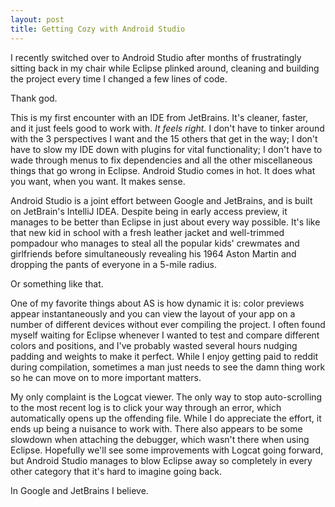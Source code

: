 ```yaml
---
layout: post
title: Getting Cozy with Android Studio
---
```


I recently switched over to Android Studio after months of frustratingly sitting back in my chair while Eclipse plinked around, cleaning and building the project every time I changed a few lines of code.


Thank god.


This is my first encounter with an IDE from JetBrains. It&apos;s cleaner, faster, and it just feels good to work with. <i>It feels right.</i> I don't have to tinker around with the 3 perspectives I want and the 15 others that get in the way; I don't have to slow my IDE down with plugins for vital functionality; I don't have to wade through menus to fix dependencies and all the other miscellaneous things that go wrong in Eclipse. Android Studio comes in hot. It does what you want, when you want. It makes sense.


Android Studio is a joint effort between Google and JetBrains, and is built on JetBrain's IntelliJ IDEA. Despite being in early access preview, it manages to be better than Eclipse in just about every way possible. It's like that new kid in school with a fresh leather jacket and well-trimmed pompadour who manages to steal all the popular kids' crewmates and girlfriends before simultaneously revealing his 1964 Aston Martin and dropping the pants of everyone in a 5-mile radius.


Or something like that.


One of my favorite things about AS is how dynamic it is&colon; color previews appear instantaneously and you can view the layout of your app on a number of different devices without ever compiling the project. I often found myself waiting for Eclipse whenever I wanted to test and compare different colors and positions, and I've probably wasted several hours nudging padding and weights to make it perfect. While I enjoy getting paid to reddit during compilation, sometimes a man just needs to see the damn thing work so he can move on to more important matters.


My only complaint is the Logcat viewer. The only way to stop auto-scrolling to the most recent log is to click your way through an error, which automatically opens up the offending file. While I do appreciate the effort, it ends up being a nuisance to work with. There also appears to be some slowdown when attaching the debugger, which wasn't there when using Eclipse. Hopefully we'll see some improvements with Logcat going forward, but Android Studio manages to blow Eclipse away so completely in every other category that it's hard to imagine going back.


In Google and JetBrains I believe.